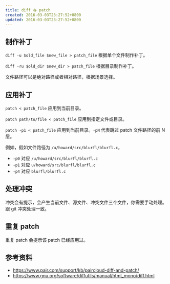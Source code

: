 ```yaml
---
title: diff 与 patch
created: 2016-03-03T23:27:52+0800
updated: 2016-03-03T23:27:52+0800
---
```



## 制作补丁

`diff -u $old_file $new_file > patch_file` 根据单个文件制作补丁。

`diff -ru $old_dir $new_dir > patch_file` 根据目录制作补丁。

文件路径可以是绝对路径或者相对路径，根据场景选择。

## 应用补丁

`patch < patch_file` 应用到当前目录。

`patch path/to/file < patch_file` 应用到指定文件或目录。

`patch -p1 < patch_file` 应用到当前目录。`-pN` 代表跳过 patch 文件路径的前 N 层。

例如，假如文件路径为 `/u/howard/src/blurfl/blurfl.c`，

- `-p0` 对应 `/u/howard/src/blurfl/blurfl.c`
- `-p1` 对应 `u/howard/src/blurfl/blurfl.c`
- `-p4` 对应 `blurfl/blurfl.c`

## 处理冲突

冲突会有提示，会产生当前文件、源文件、冲突文件三个文件，你需要手动处理。跟 git 冲突处理一致。

## 重复 patch

重复 patch 会提示该 patch 已经应用过。

## 参考资料

- https://www.pair.com/support/kb/paircloud-diff-and-patch/
- https://www.gnu.org/software/diffutils/manual/html_mono/diff.html
